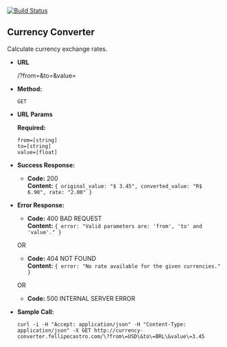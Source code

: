 [![Build Status](https://travis-ci.org/fellipecastro/back-end-challenge.svg?branch=master)](https://travis-ci.org/fellipecastro/back-end-challenge)

**Currency Converter**
----
  Calculate currency exchange rates.

* **URL**

  /?from=&to=&value=

* **Method:**

  `GET`

*  **URL Params**

   **Required:**

   `from=[string]` <br>
   `to=[string]` <br>
   `value=[float]` <br>

* **Success Response:**

  * **Code:** 200 <br>
    **Content:** `{ original_value: "$ 3.45", converted_value: "R$ 6.90", rate: "2.00" }`
 
* **Error Response:**

  * **Code:** 400 BAD REQUEST <br>
    **Content:** `{ error: "Valid parameters are: 'from', 'to' and 'value'." }`

  OR

  * **Code:** 404 NOT FOUND <br>
    **Content:** `{ error: "No rate available for the given currencies." }`

  OR

  * **Code:** 500 INTERNAL SERVER ERROR <br>

* **Sample Call:**

  ```curl -i -H "Accept: application/json" -H "Content-Type: application/json" -X GET http://currency-converter.fellipecastro.com/\?from\=USD\&to\=BRL\&value\=3.45```
